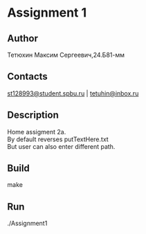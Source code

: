 # Assignment 1
## Author
Тетюхин Максим Сергеевич,24.Б81-мм
## Contacts
st128993@student.spbu.ru | tetuhin@inbox.ru
## Description
Home assigment 2a.\
By default reverses putTextHere.txt\
But user can also enter different path.
## Build
make
## Run
./Assignment1
